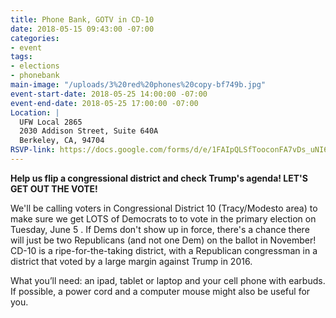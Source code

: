```yaml
---
title: Phone Bank, GOTV in CD-10
date: 2018-05-15 09:43:00 -07:00
categories:
- event
tags:
- elections
- phonebank
main-image: "/uploads/3%20red%20phones%20copy-bf749b.jpg"
event-start-date: 2018-05-25 14:00:00 -07:00
event-end-date: 2018-05-25 17:00:00 -07:00
Location: |
  UFW Local 2865
  2030 Addison Street, Suite 640A
  Berkeley, CA, 94704
RSVP-link: https://docs.google.com/forms/d/e/1FAIpQLSfTooconFA7vDs_uNI6VgdebxEfh-Uob9EWVilp1vY53vkOBA/viewform
---
```


**Help us flip a congressional district and check Trump's agenda! LET'S GET OUT THE VOTE!**

We'll be calling voters in Congressional District 10 (Tracy/Modesto area) to make sure we get LOTS of Democrats to to vote in the primary election on Tuesday, June 5 .  If Dems don't show up in force,  there's a chance there will just be two Republicans (and not one Dem) on the ballot in November!  CD-10 is a ripe-for-the-taking district, with a Republican congressman in a district that voted by a large margin against Trump in 2016.

What you’ll need: an ipad, tablet or laptop and your cell phone with earbuds. If possible, a power cord and a computer mouse might also be useful for you.